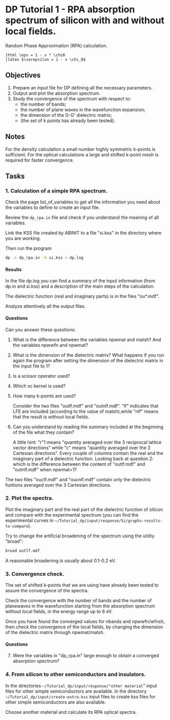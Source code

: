 DP Tutorial 1 - RPA absorption spectrum of silicon with and without local fields.
==================================================================================

Random Phase Approximation (RPA) calculation.
```
|html \eps = 1 - v * \chi0
|latex $\varepsilon = 1 - v \chi_0$
```

Objectives
--------------

1. Prepare an input file for DP defining all the necessary parameters.
2. Output and plot the absorption spectrum.
3. Study the convergence of the spectrum with respect to:
	* the number of bands;
	* the number of plane waves in the wavefunction expansion;
	* the dimension of the G-G' dielectric matrix;
	* (the set of k points has already been tested).

Notes
---------
For the density calculation a small number highly symmetric k-points is sufficient. For the optical calculations a large and shifted k-point mesh is required for faster convergence.

Tasks
------------

### 1. Calculation of a simple RPA spectrum.

Check the page list_of_variables to get all the information you need about the variables to define to create an input file.

Review the `dp_rpa.in` file and check if you understand the meaning of all variables.  

Link the KSS file created by ABINIT to a file "si.kss" in the directory where you are working.

Then run the program

```bash 
dp -i dp_rpa.in -k si.kss > dp.log
````

#### Results
 
In the file dp.log you can find a summary of the input information (from dp.in and si.kss) and a description of the main steps of the calculation. 

The dielectric function (real and imaginary parts) is in the files "ou*.mdf".

Analyze attentively all the output files.
 
#### Questions
 
Can you answer these questions:
 
1. What is the difference between the variables npwmat and matsh? And the variables npwwfn and npwmat?
2. What is the dimension of the dielectric matrix? What happens if you run again the program after setting the dimension of the dielectric matrix in the input file to 1?
3. Is a scissor operator used?
4. Which xc kernel is used?
5. How many k-points are used?

	Consider the two files "outlf.mdf" and "outnlf.mdf". "lf" indicates that LFE are included (according to the value of matsh),while "nlf" means that the result is without local fields.

6. Can you understand by reading the summary included at the beginning of the file what they contain?

	A little hint: "r"1 means "quantity averaged over the 3 reciprocal lattice vector directions" while "c" means "quantity averaged over the 3 Cartesian directions". Every couple of columns contain the real and the imaginary part of a dielectric function. Looking back at question 2: which is the difference between the content of "outlf.mdf" and "outnlf.mdf" when npwmat=1?

The two files "ouclf.mdf" and "oucnlf.mdf" contain only the dielectric funtions averaged over the 3 Cartesian directions. 

### 2. Plot the spectra. 

Plot the imaginary part and the real part of the dielectric function of silicon and compare with the experimental spectrum (you can find the experimental curves in `~/Tutorial_dp/input/response/Si/graphs-results-to-compare`).  

Try to change the artificial broadening of the spectrum using the utility "broad": 
 
```bash
broad outlf.mdf
```

A reasonable broadening is usually about 0.1-0.2 eV.

### 3. Convergence check.

The set of shifted k-points that we are using have already been tested to assure the convergence of the spectra.  

Check the convergence with the number of bands and the number of planewaves in the wavefunction starting from the absorption spectrum without local fields, in the energy range up to 6 eV. 

Once you have found the converged values for nbands and npwwfn/wfnsh, then check the convergence of the local fields, by changing the dimension of the dielectric matrix through npwmat/matsh.
 
#### Questions

7. Were the variables in "dp_rpa.in" large enough to obtain a converged absorption spectrum?

### 4. From silicon to other semiconductors and insulators. 

In the directories `~/Tutorial_dp/input/response/"other material`" input files  for other simple semiconductors are available. In the directory `~/Tutorial_dp/input/create-extra-kss` input files to create kss files for other simple semiconductors are also available.

Choose another material and calculate its RPA optical spectra.
